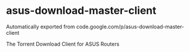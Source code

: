 # asus-download-master-client
Automatically exported from code.google.com/p/asus-download-master-client

The Torrent Download Client for ASUS Routers
